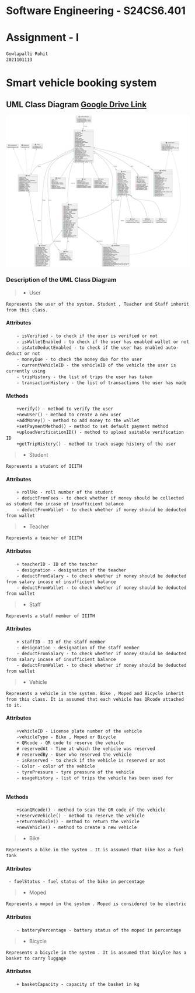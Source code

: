 # Software Engineering - S24CS6.401
# Assignment - I
```
Gowlapalli Rohit
2021101113
```
# Smart vehicle booking system
## UML Class Diagram [Google Drive Link]()
![Alt Text](out/A1-Class/A1-Class.png)

### Description of the UML Class Diagram
>*  User
```
Represents the user of the system. Student , Teacher and Staff inherit from this class.
```
#### Attributes
```
    - isVerified - to check if the user is verified or not
    - isWalletEnabled - to check if the user has enabled wallet or not
    - isAutoDeductEnabled - to check if the user has enabled auto-deduct or not
    - moneyDue - to check the money due for the user
    - currentVehicleID - the vehicleID of the vehicle the user is currently using
    - tripHistory - the list of trips the user has taken
    - transactionHistory - the list of transactions the user has made
```
#### Methods
```
    +verify() - method to verify the user
    +newUser() - method to create a new user
    +addMoney() - method to add money to the wallet
    +setPaymentMethod() - method to set default payment method
    +uploadVerificationID() - method to upload suitable verification ID
    +getTripHistory() - method to track usage history of the user
```
>* Student
```
Represents a student of IIITH
```
#### Attributes
```
    + rollNo - roll number of the student
    - deductFromFees - to check whether if money should be collected as student fee incase of insufficient balance
    - deductFromWallet - to check whether if money should be deducted from wallet 
```
>* Teacher 
```
Represents a teacher of IIITH
```
#### Attributes
```
    + teacherID - ID of the teacher
    - designation - designation of the teacher
    - deductFromSalary - to check whether if money should be deducted from salary incase of insufficient balance
    - deductFromWallet - to check whether if money should be deducted from wallet
```
>* Staff
```
Represents a staff member of IIITH
```
#### Attributes
```
    + staffID - ID of the staff member
    - designation - designation of the staff member
    - deductFromSalary - to check whether if money should be deducted from salary incase of insufficient balance
    - deductFromWallet - to check whether if money should be deducted from wallet
```
>* Vehicle
```
Represents a vehicle in the system. Bike , Moped and Bicycle inherit from this class. It is assumed that each vehicle has QRcode attached to it.
```
#### Attributes
```
    +vehicleID - License plate number of the vehicle
    -vehicleType - Bike , Moped or Bicycle
    + QRcode - QR code to reserve the vehicle
    # reservedAt - Time at which the vehicle was reserved
    # reservedBy - User who reserved the vehicle
    - isReserved - to check if the vehicle is reserved or not
    - Color - color of the vehicle
    - tyrePressure - tyre pressure of the vehicle
    - usageHistory - list of trips the vehicle has been used for
    
```
#### Methods
```
    +scanQRcode() - method to scan the QR code of the vehicle
    +reserveVehicle() - method to reserve the vehicle
    +returnVehicle() - method to return the vehicle
    +newVehicle() - method to create a new vehicle
```
>* Bike
```
Represents a bike in the system . It is assumed that bike has a fuel tank
```
#### Attributes
``` 
 - fuelStatus - fuel status of the bike in percentage
```
>* Moped
```
Represents a moped in the system . Moped is considered to be electric
```
#### Attributes
``` 
    - batteryPercentage - battery status of the moped in percentage
```
>* Bicycle
```
Represents a bicycle in the system . It is assumed that bicylce has a basket to carry luggage
```
#### Attributes
``` 
    + basketCapacity - capacity of the basket in kg
```


